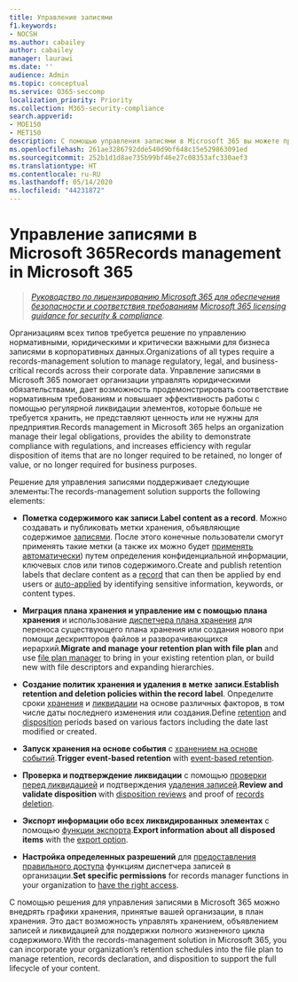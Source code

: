 ```yaml
---
title: Управление записями
f1.keywords:
- NOCSH
ms.author: cabailey
author: cabailey
manager: laurawi
ms.date: ''
audience: Admin
ms.topic: conceptual
ms.service: O365-seccomp
localization_priority: Priority
ms.collection: M365-security-compliance
search.appverid:
- MOE150
- MET150
description: С помощью управления записями в Microsoft 365 вы можете применять определенные графики хранения вашей организации к плану файлов, чтобы управлять хранением, объявлением записей и ликвидацией для поддержки полного жизненного цикла контента.
ms.openlocfilehash: 261ae3286792dde540d9bf648c15e529863091ed
ms.sourcegitcommit: 252b1d1d8ae735b99bf46e27c08353afc330aef3
ms.translationtype: HT
ms.contentlocale: ru-RU
ms.lasthandoff: 05/14/2020
ms.locfileid: "44231872"
---
```

# <a name="records-management-in-microsoft-365"></a><span data-ttu-id="c62ff-103">Управление записями в Microsoft 365</span><span class="sxs-lookup"><span data-stu-id="c62ff-103">Records management in Microsoft 365</span></span>

><span data-ttu-id="c62ff-104">*[Руководство по лицензированию Microsoft 365 для обеспечения безопасности и соответствия требованиям](https://aka.ms/ComplianceSD).*</span><span class="sxs-lookup"><span data-stu-id="c62ff-104">*[Microsoft 365 licensing guidance for security & compliance](https://aka.ms/ComplianceSD).*</span></span>

<span data-ttu-id="c62ff-105">Организациям всех типов требуется решение по управлению нормативными, юридическими и критически важными для бизнеса записями в корпоративных данных.</span><span class="sxs-lookup"><span data-stu-id="c62ff-105">Organizations of all types require a records-management solution to manage regulatory, legal, and business-critical records across their corporate data.</span></span> <span data-ttu-id="c62ff-106">Управление записями в Microsoft 365 помогает организации управлять юридическими обязательствами, дает возможность продемонстрировать соответствие нормативным требованиям и повышает эффективность работы с помощью регулярной ликвидации элементов, которые больше не требуется хранить, не представляют ценность или не нужны для предприятия.</span><span class="sxs-lookup"><span data-stu-id="c62ff-106">Records management in Microsoft 365 helps an organization manage their legal obligations, provides the ability to demonstrate compliance with regulations, and increases efficiency with regular disposition of items that are no longer required to be retained, no longer of value, or no longer required for business purposes.</span></span>

<span data-ttu-id="c62ff-107">Решение для управления записями поддерживает следующие элементы:</span><span class="sxs-lookup"><span data-stu-id="c62ff-107">The records-management solution supports the following elements:</span></span>

- <span data-ttu-id="c62ff-108">**Пометка содержимого как записи**.</span><span class="sxs-lookup"><span data-stu-id="c62ff-108">**Label content as a record**.</span></span> <span data-ttu-id="c62ff-109">Можно создавать и публиковать метки хранения, объявляющие содержимое [записями](records.md). После этого конечные пользователи смогут применять такие метки (а также их можно будет [применять автоматически](labels.md#applying-a-retention-label-automatically-based-on-conditions)) путем определения конфиденциальной информации, ключевых слов или типов содержимого.</span><span class="sxs-lookup"><span data-stu-id="c62ff-109">Create and publish retention labels that declare content as a [record](records.md) that can then be applied by end users or [auto-applied](labels.md#applying-a-retention-label-automatically-based-on-conditions) by identifying sensitive information, keywords, or content types.</span></span>

- <span data-ttu-id="c62ff-110">**Миграция плана хранения и управление им с помощью плана хранения** и использование [диспетчера плана хранения](file-plan-manager.md) для переноса существующего плана хранения или создания нового при помощи дескрипторов файлов и разворачивающихся иерархий.</span><span class="sxs-lookup"><span data-stu-id="c62ff-110">**Migrate and manage your retention plan with file plan** and use [file plan manager](file-plan-manager.md) to bring in your existing retention plan, or build new with file descriptors and expanding hierarchies.</span></span>

- <span data-ttu-id="c62ff-111">**Создание политик хранения и удаления в метке записи**.</span><span class="sxs-lookup"><span data-stu-id="c62ff-111">**Establish retention and deletion policies within the record label**.</span></span> <span data-ttu-id="c62ff-112">Определите сроки [хранения](create-retention-policies.md#retaining-content-for-a-specific-period-of-time) и [ликвидации](create-retention-policies.md#deleting-content-thats-older-than-a-specific-age) на основе различных факторов, в том числе даты последнего изменения или создания.</span><span class="sxs-lookup"><span data-stu-id="c62ff-112">Define [retention](create-retention-policies.md#retaining-content-for-a-specific-period-of-time) and [disposition](create-retention-policies.md#deleting-content-thats-older-than-a-specific-age) periods based on various factors including the date last modified or created.</span></span>

- <span data-ttu-id="c62ff-113">**Запуск хранения на основе события** с [хранением на основе событий](event-driven-retention.md).</span><span class="sxs-lookup"><span data-stu-id="c62ff-113">**Trigger event-based retention** with [event-based retention](event-driven-retention.md).</span></span>

- <span data-ttu-id="c62ff-114">**Проверка и подтверждение ликвидации** с помощью [проверки перед ликвидацией](disposition.md#disposition-reviews) и подтверждения [удаления записей](disposition.md#disposition-of-records).</span><span class="sxs-lookup"><span data-stu-id="c62ff-114">**Review and validate disposition** with [disposition reviews](disposition.md#disposition-reviews) and proof of [records deletion](disposition.md#disposition-of-records).</span></span>

- <span data-ttu-id="c62ff-115">**Экспорт информации обо всех ликвидированных элементах** с помощью [функции экспорта](disposition.md#filter-and-export-the-views).</span><span class="sxs-lookup"><span data-stu-id="c62ff-115">**Export information about all disposed items** with the [export option](disposition.md#filter-and-export-the-views).</span></span>

- <span data-ttu-id="c62ff-116">**Настройка определенных разрешений** для [предоставления правильного доступа](../security/office-365-security/permissions-in-the-security-and-compliance-center.md) функциям диспетчера записей в организации.</span><span class="sxs-lookup"><span data-stu-id="c62ff-116">**Set specific permissions** for records manager functions in your organization to [have the right access](../security/office-365-security/permissions-in-the-security-and-compliance-center.md).</span></span>

<span data-ttu-id="c62ff-117">С помощью решения для управления записями в Microsoft 365 можно внедрять графики хранения, принятые вашей организации, в план хранения. Это даст возможность управлять хранением, объявлением записей и ликвидацией для поддержки полного жизненного цикла содержимого.</span><span class="sxs-lookup"><span data-stu-id="c62ff-117">With the records-management solution in Microsoft 365, you can incorporate your organization’s retention schedules into the file plan to manage retention, records declaration, and disposition to support the full lifecycle of your content.</span></span>
